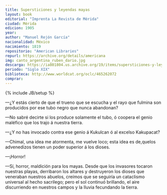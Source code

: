 ```yaml
---
title: Supersticiones y leyendas mayas
layout: book
editorial: "Imprenta La Revista de Mérida"
ciudad: Mérida
edicion: 1905
year: 
author: "Manuel Rejón García"
nacionalidad: México
nacimiento: 1819
repositorio: "American Libraries"
repurl: https://archive.org/details/americana
img: canto_argentina_ruben_dario.jpg
descarga: https://ia801804.us.archive.org/19/items/supersticiones-y-leyendas-mayas-manuel-rejon-garcia/Supersticiones%20y%20leyendas%20mayas%20-%20Manuel%20Rej%C3%B3n%20Garc%C3%ADa.pdf
periodo: "Siglo XIX"
biblioteca: http://www.worldcat.org/oclc/465262072
comprar: 
---
```

{% include JB/setup %}

—¿Y estás cierto de que el trueno que se  escucha y el  rayo que fulmina son  producidos por ese  tubo  negro que nunca  abandonan?  

—No sabré decirte si los  produce solamente el tubo, ó coopera el genio maléfico que los trajo á nuestra  tierra.  

—¿Y no has invocado contra ese genio á Kukulcan ó al  excelso Kakupacat?

—Chimal, una idea me atormenta, me vuelve loco; esta idea es de,quelos advenedizos tienen un poder superior á los dioses. 

—¡Horror! 
 
—Sí, horror, maldición  para los mayas. Desde que los invasores tocaron nuestras playas, derribaron los altares y destruyeron los dioses que veneraban nuestros abuelos, creímos que se  seguiría un cataclismo universal al hecho sacrilego; pero el sol  continuó brillando, el aire discurriendo en nuestros campos y la lluvia fecundando la tierra.
